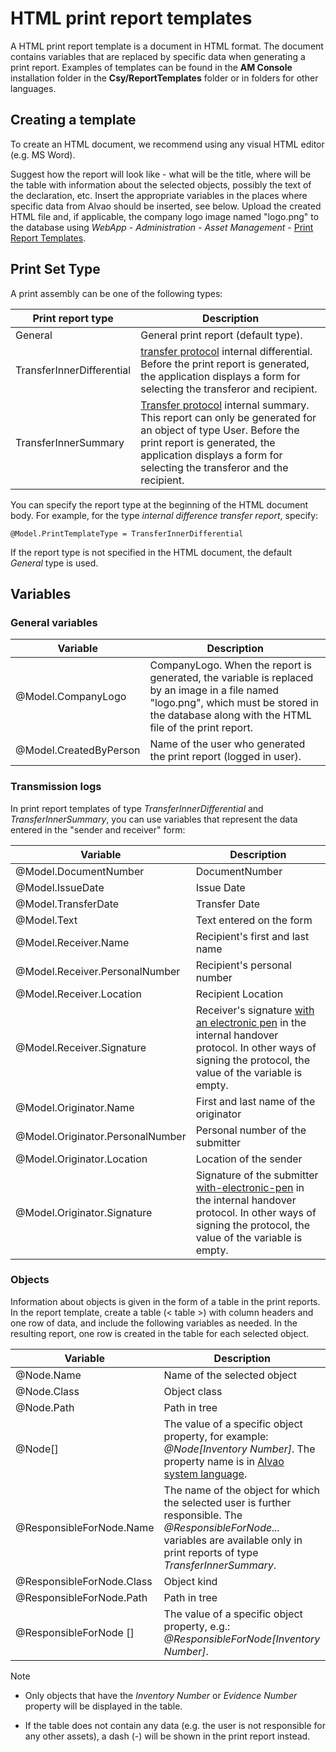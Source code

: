 # HTML print report templates
     
A HTML print report template is a document in HTML format. The document contains variables that are replaced by specific data when generating a print report.  Examples of templates can be found in the **AM Console** installation folder in the **Csy/ReportTemplates** folder or in folders for other languages.
      
## Creating a template
     
To create an HTML document, we recommend using any visual HTML editor (e.g. MS Word).
     
Suggest how the report will look like - what will be the title, where will be the table with information about the selected objects, possibly the text of the declaration, etc. Insert the appropriate variables in the places where specific data from Alvao should be inserted, see below.  Upload the created HTML file and, if applicable, the company logo image named "logo.png" to the database using *WebApp - Administration - Asset Management* - [Print Report Templates](../../../../list-of-windows/alvao-webapp/administration/asset-management/print-report-templates).
      
## Print Set Type
     
A print assembly can be one of the following types:

| Print report type | Description |
| --- | --- |
| General | General print report (default type). |
| TransferInnerDifferential | [transfer protocol](../../../documents/transfer-protocols) internal differential. Before the print report is generated, the application displays a form for selecting the transferor and recipient. |
| TransferInnerSummary | [Transfer protocol](../../../documents/transfer-protocols) internal summary. This report can only be generated for an object of type User. Before the print report is generated, the application displays a form for selecting the transferor and the recipient. |

You can specify the report type at the beginning of the HTML document body. For example, for the type *internal difference transfer report*, specify:

    @Model.PrintTemplateType = TransferInnerDifferential

If the report type is not specified in the HTML document, the default *General* type is used.
     
## Variables
     
### General variables

| Variable | Description |
| --- | --- |
| @Model.CompanyLogo | CompanyLogo. When the report is generated, the variable is replaced by an image in a file named "logo.png", which must be stored in the database along with the HTML file of the print report. |
| @Model.CreatedByPerson | Name of the user who generated the print report (logged in user). |

### Transmission logs
     
In print report templates of type *TransferInnerDifferential* and *TransferInnerSummary*, you can use variables that represent the data entered in the "sender and receiver" form:

| Variable | Description |
| --- | --- |
| @Model.DocumentNumber | DocumentNumber |
| @Model.IssueDate | Issue Date |
| @Model.TransferDate | Transfer Date |
| @Model.Text | Text entered on the form |
| @Model.Receiver.Name | Recipient's first and last name |
| @Model.Receiver.PersonalNumber | Recipient's personal number |
| @Model.Receiver.Location | Recipient Location |
| @Model.Receiver.Signature | Receiver's signature [with an electronic pen](../../../../modules/alvao-electronic-handover-forms/sign-with-electronic-pen) in the internal handover protocol. In other ways of signing the protocol, the value of the variable is empty. |
| @Model.Originator.Name | First and last name of the originator |
| @Model.Originator.PersonalNumber | Personal number of the submitter |
| @Model.Originator.Location | Location of the sender |
| @Model.Originator.Signature | Signature of the submitter [with-electronic-pen](../../../../modules/alvao-electronic-handover-forms/sign-with-electronic-pen) in the internal handover protocol. In other ways of signing the protocol, the value of the variable is empty. |

### Objects
     
Information about objects is given in the form of a table in the print reports. In the report template, create a table (< table >) with column headers and one row of data, and include the following variables as needed. In the resulting report, one row is created in the table for each selected object.

| Variable | Description |
| --- | --- |
| @Node.Name | Name of the selected object |
| @Node.Class | Object class |
| @Node.Path | Path in tree |
| @Node[<property name="">]</property> | The value of a specific object property, for example: *@Node[Inventory Number]*. The property name is in [Alvao system language](../../supported-languages). |
| @ResponsibleForNode.Name | The name of the object for which the selected user is further responsible. The *@ResponsibleForNode...* variables are available only in print reports of type *TransferInnerSummary*. |
| @ResponsibleForNode.Class | Object kind |
| @ResponsibleForNode.Path | Path in tree |
| @ResponsibleForNode [<property name="">]</property> | The value of a specific object property, e.g.: *@ResponsibleForNode[Inventory Number]*. |

> [!NOTE]
> - Only objects that have the *Inventory Number* or *Evidence Number* property will be displayed in the table.

- If the table does not contain any data (e.g. the user is not responsible for any other assets), a dash (-) will be shown in the print report instead.
